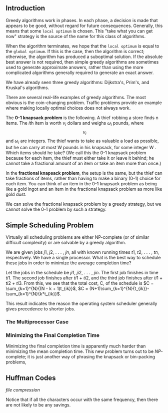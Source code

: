 ## Introduction

Greedy algorithms work in phases. 
In each phase, a decision is made that appears to be good, without regard for future consequences. Generally, this means that some `local optimum` is chosen.  This "take what you can get now" strategy is the source of the name for this class of algorithms. 

When the algorithm terminates, we hope that the `local optimum` is equal to the `global optimum`. If this is the case, then the algorithm is correct; otherwise, the algorithm has produced a suboptimal solution. If the absolute best answer is not required, then simple greedy algorithms are sometimes used to generate approximate answers, rather than using the more complicated algorithms generally required to generate an exact answer.



We have already seen three greedy algorithms: Dijkstra's, Prim's, and Kruskal's algorithms.

There are several real-life examples of greedy algorithms. 
The most obvious is the coin-changing problem.
Traffic problems provide an example where making locally optimal choices does not always work. 

The **0-1 knapsack problem** is the following. 
A thief robbing a store finds n items. The $i$th item is worth $\nu_i$ dollars and weighs $\omega_i$ pounds, where $$\nu_i$$ and $\omega_i$ are integers. 
The thief wants to take as valuable a load as possible, but he can carry at most W pounds in his knapsack, for some integer W . 
Which items should he take?
(We call this the 0-1 knapsack problem because for each item, the thief must either take it or leave it behind; 
he cannot take a fractional amount of an item or take an item more than once.)

In the **fractional knapsack problem**, the setup is the same, but the thief can take fractions of items, rather than having to make a binary (0-1) choice for each item.
You can think of an item in the 0-1 knapsack problem as being like a gold ingot and an item in the fractional knapsack problem as more like gold dust.

We can solve the fractional knapsack problem by a greedy strategy, but we cannot solve the 0-1 problem by such a strategy.



## Simple Scheduling Problem

Virtually all scheduling problems are either NP-complete (or of similar difficult complexity) or are solvable by a greedy algorithm.

We are given jobs *j*1, *j*2, . . . , *jn*, all with known running times *t*1, *t*2, . . . , *tn*, respectively. We have a single processor. What is the best way to schedule these jobs in order to minimize the average completion time?

Let the jobs in the schedule be *ji*1, *ji*2, . . . , *jin*. The first job finishes in time *ti*1. The second job finishes after *ti*1 + *ti*2, and the third job finishes after *ti*1 + *ti*2 + *ti*3. 
From this, we see that the total cost, C, of the schedule is $C = \sum_{k=1}^{N}{(N - k + 1)t_{ik}}$, $C = (N+1)\sum_{k=1}^{N}{t_{ik}}-\sum_{k=1}^{N}{k*t_{ik}}$.




This result indicates the reason the operating system scheduler generally gives precedence to shorter jobs.



### The Multiprocessor Case





### Minimizing the Final Completion Time

Minimizing the final completion time is apparently much harder than minimizing the mean completion time. This new problem turns out to be *NP*-complete; it is just another way of phrasing the knapsack or bin-packing problems,





## Huffman Codes

*file compression*



Notice that if all the characters occur with the same frequency, then there are not likely to be any savings.













